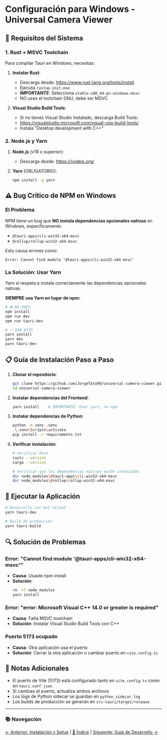 # Configuración para Windows - Universal Camera Viewer

## 🔧 Requisitos del Sistema

### 1. Rust + MSVC Toolchain

Para compilar Tauri en Windows, necesitas:

1. **Instalar Rust**:
   - Descarga desde: https://www.rust-lang.org/tools/install
   - Ejecuta `rustup-init.exe`
   - **IMPORTANTE**: Selecciona `stable-x86_64-pc-windows-msvc`
   - NO uses el toolchain GNU, debe ser MSVC

2. **Visual Studio Build Tools**:
   - Si no tienes Visual Studio instalado, descarga Build Tools:
   - https://visualstudio.microsoft.com/visual-cpp-build-tools/
   - Instala "Desktop development with C++"

### 2. Node.js y Yarn

1. **Node.js** (v18 o superior):
   - Descarga desde: https://nodejs.org/

2. **Yarn** (OBLIGATORIO):
   ```bash
   npm install -g yarn
   ```

## ⚠️ Bug Crítico de NPM en Windows

### El Problema

NPM tiene un bug que **NO instala dependencias opcionales nativas** en Windows, específicamente:
- `@tauri-apps/cli-win32-x64-msvc`
- `@rollup/rollup-win32-x64-msvc`

Esto causa errores como:
```
Error: Cannot find module '@tauri-apps/cli-win32-x64-msvc'
```

### La Solución: Usar Yarn

Yarn sí respeta e instala correctamente las dependencias opcionales nativas.

**SIEMPRE usa Yarn en lugar de npm:**
```bash
# ❌ NO USES
npm install
npm run dev
npm run tauri-dev

# ✅ USA ESTO
yarn install
yarn dev
yarn tauri-dev
```

## 📋 Guía de Instalación Paso a Paso

1. **Clonar el repositorio**:
   ```bash
   git clone https://github.com/JorgeTato99/universal-camera-viewer.git
   cd universal-camera-viewer
   ```

2. **Instalar dependencias del Frontend**:
   ```bash
   yarn install    # IMPORTANTE: Usar yarn, no npm
   ```

3. **Instalar dependencias de Python**:
   ```bash
   python -m venv .venv
   .\.venv\Scripts\activate
   pip install -r requirements.txt
   ```

4. **Verificar instalación**:
   ```bash
   # Verificar Rust
   rustc --version
   cargo --version
   
   # Verificar que las dependencias nativas están instaladas
   dir node_modules\@tauri-apps\cli-win32-x64-msvc
   dir node_modules\@rollup\rollup-win32-x64-msvc
   ```

## 🚀 Ejecutar la Aplicación

```bash
# Desarrollo con hot reload
yarn tauri-dev

# Build de producción
yarn tauri-build
```

## 🔍 Solución de Problemas

### Error: "Cannot find module '@tauri-apps/cli-win32-x64-msvc'"
- **Causa**: Usaste npm install
- **Solución**: 
  ```bash
  rm -rf node_modules
  yarn install
  ```

### Error: "error: Microsoft Visual C++ 14.0 or greater is required"
- **Causa**: Falta MSVC toolchain
- **Solución**: Instalar Visual Studio Build Tools con C++

### Puerto 5173 ocupado
- **Causa**: Otra aplicación usa el puerto
- **Solución**: Cerrar la otra aplicación o cambiar puerto en `vite.config.ts`

## 📝 Notas Adicionales

- El puerto de Vite (5173) está configurado tanto en `vite.config.ts` como en `tauri.conf.json`
- Si cambias el puerto, actualiza ambos archivos
- Los logs de Python sidecar se guardan en `python_sidecar.log`
- Los builds de producción se generan en `src-tauri/target/release`

---

### 📚 Navegación

[← Anterior: Instalación y Setup](installation.md) | [📑 Índice](README.md) | [Siguiente: Guía de Desarrollo →](development.md)